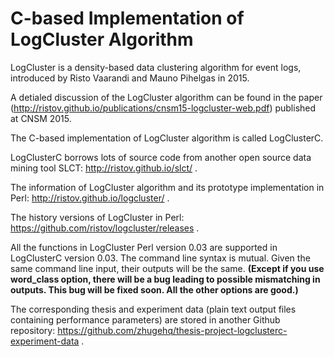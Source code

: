 # C-based Implementation of LogCluster Algorithm
LogCluster is a density-based data clustering algorithm for event logs, introduced by Risto Vaarandi and Mauno Pihelgas in 2015.
 
A detialed discussion of the LogCluster algorithm can be found in the paper (http://ristov.github.io/publications/cnsm15-logcluster-web.pdf) published at CNSM 2015.

The C-based implementation of LogCluster algorithm is called LogClusterC.

LogClusterC borrows lots of source code from another open source data mining tool SLCT: http://ristov.github.io/slct/ .

The information of LogCluster algorithm and its prototype implementation in Perl: http://ristov.github.io/logcluster/ .

The history versions of LogCluster in Perl: https://github.com/ristov/logcluster/releases .

All the functions in LogCluster Perl version 0.03 are supported in LogClusterC version 0.03. The command line syntax is mutual. Given the same command line input, their outputs will be the same. **(Except if you use word_class option, there will be a bug leading to possible mismatching in outputs. This bug will be fixed soon. All the other options are good.)**

The corresponding thesis and experiment data (plain text output files containing performance parameters) are stored in another Github repository: https://github.com/zhugehq/thesis-project-logclusterc-experiment-data .